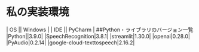 # 私の実装環境
| OS || Windows |
| IDE || PyCharm |
##Python・ライブラリのバージョン一覧
|Python||3.9.0|
|SpeechRecognition|3.8.1|
|streamlit|1.30.0|
|openai|0.28.0|
|PyAudio|0.2.14|
|google-cloud-texttospeech|2.16.2|
